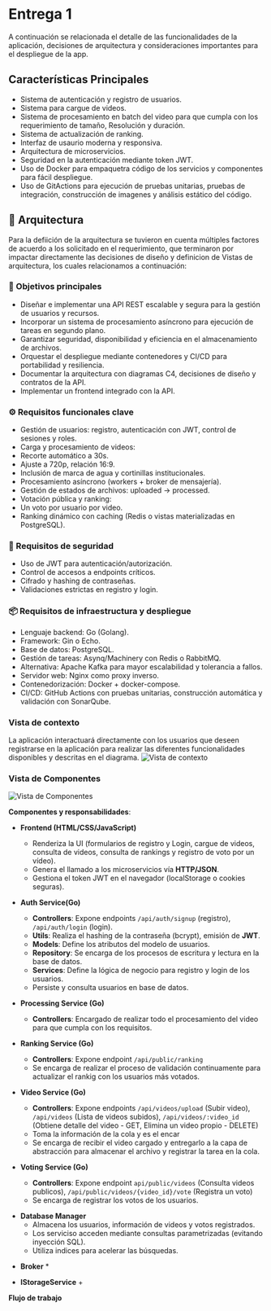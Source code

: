 # Entrega 1
A continuación se relacionada el detalle de las funcionalidades de la aplicación, decisiones de arquitectura y consideraciones importantes para el despliegue de la app.

## Características Principales
- Sistema de autenticación y registro de usuarios.
- Sistema para cargue de videos.
- Sistema de procesamiento en batch del video para que cumpla con los requerimiento de tamaño, Resolución y duración.
- Sistema de actualización de ranking.
- Interfaz de usaurio moderna y responsiva.
- Arquitectura de microservicios.
- Seguridad en la autenticación mediante token JWT.
- Uso de Docker para empaquetra código de los servicios y componentes para fácil despliegue.
- Uso de GitActions para ejecución de pruebas unitarias, pruebas de integración, construcción de imagenes y análisis estático del código.

## 📌 Arquitectura
Para la defiición de la arquitectura se tuvieron en cuenta múltiples factores de acuerdo a los solicitado en el requerimiento, que terminaron por impactar directamente las decisiones de diseño y definicion de Vistas de arquitectura, los cuales relacionamos a continuación:

### 🎯 Objetivos principales
- Diseñar e implementar una API REST escalable y segura para la gestión de usuarios y recursos.
- Incorporar un sistema de procesamiento asíncrono para ejecución de tareas en segundo plano.
- Garantizar seguridad, disponibilidad y eficiencia en el almacenamiento de archivos.
- Orquestar el despliegue mediante contenedores y CI/CD para portabilidad y resiliencia.
- Documentar la arquitectura con diagramas C4, decisiones de diseño y contratos de la API.
- Implementar un frontend integrado con la API.

### ⚙️ Requisitos funcionales clave

- Gestión de usuarios: registro, autenticación con JWT, control de sesiones y roles.
- Carga y procesamiento de videos:
- Recorte automático a 30s.
- Ajuste a 720p, relación 16:9.
- Inclusión de marca de agua y cortinillas institucionales.
- Procesamiento asíncrono (workers + broker de mensajería).
- Gestión de estados de archivos: uploaded → processed.
- Votación pública y ranking:
- Un voto por usuario por video.
- Ranking dinámico con caching (Redis o vistas materializadas en PostgreSQL).

### 🔐 Requisitos de seguridad
- Uso de JWT para autenticación/autorización.
- Control de accesos a endpoints críticos.
- Cifrado y hashing de contraseñas.
- Validaciones estrictas en registro y login.

### 📦 Requisitos de infraestructura y despliegue
- Lenguaje backend: Go (Golang).
- Framework: Gin o Echo.
- Base de datos: PostgreSQL.
- Gestión de tareas: Asynq/Machinery con Redis o RabbitMQ.
- Alternativa: Apache Kafka para mayor escalabilidad y tolerancia a fallos.
- Servidor web: Nginx como proxy inverso.
- Contenedorización: Docker + docker-compose.
- CI/CD: GitHub Actions con pruebas unitarias, construcción automática y validación con SonarQube.

### Vista de contexto
La aplicación interactuará directamente con los usuarios que deseen registrarse en la aplicación para realizar las diferentes funcionalidades disponibles y descritas en el diagrama.
![Vista de contexto](/artifacts/Contexto-view.jpg)

### Vista de Componentes
![Vista de Componentes](/artifacts/Components-view.jpg)

**Componentes y responsabilidades**:

* **Frontend (HTML/CSS/JavaScript)**

    * Renderiza la UI (formularios de registro y Login, cargue de videos, consulta de videos, consulta de rankings y registro de voto por un vídeo).
    * Genera el llamado a los microservicios vía **HTTP/JSON**.
    * Gestiona el token JWT en el navegador (localStorage o cookies seguras).

* **Auth Service(Go)**
    * **Controllers**: Expone endpoints `/api/auth/signup` (registro), `/api/auth/login` (login).
    * **Utils**: Realiza el hashing de la contraseña (bcrypt), emisión de **JWT**.
    * **Models**: Define los atributos del modelo de usuarios.
    * **Repository**: Se encarga de los procesos de escritura y lectura en la base de datos.
    * **Services**: Define la lógica de negocio para registro y login de los usuarios.
    * Persiste y consulta usuarios en base de datos.

* **Processing Service (Go)**
    * **Controllers**: Encargado de realizar todo el procesamiento del video para que cumpla con los requisitos.

* **Ranking Service (Go)**
    * **Controllers**: Expone endpoint `/api/public/ranking`
    * Se encarga de realizar el proceso de validación continuamente para actualizar el rankig con los usuarios más votados.

* **Video Service (Go)**
    * **Controllers**: Expone endpoints `/api/videos/upload` (Subir video), `/api/videos` (Lista de videos subidos), `/api/videos/:video_id` (Obtiene detalle del video - GET, Elimina un video propio - DELETE) 
    * Toma la información de la cola y es el encar
    * Se encarga de recibir el video cargado y entregarlo a la capa de abstracción para almacenar el archivo y registrar la tarea en la cola.

* **Voting Service (Go)**
    * **Controllers**: Expone endpoint `api/public/videos` (Consulta videos publicos), `/api/public/videos/{video_id}/vote` (Registra un voto)
    * Se encarga de registrar los votos de los usuarios.

+ **Database Manager**
    * Almacena los usuarios, información de videos y votos registrados.
    * Los serviciso acceden mediante consultas parametrizadas (evitando inyección SQL).
    * Utiliza indices para acelerar las búsquedas.

* **Broker**
    * 

* **IStorageService**
    +

**Flujo de trabajo**



